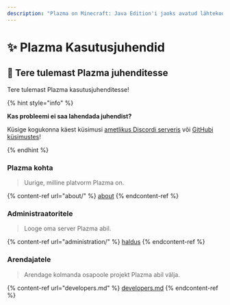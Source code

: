 ```yaml
---
description: "Plazma on Minecraft: Java Edition'i jaoks avatud lähtekoodiga serveriplatvorm, mis lisab paberipõhise eksperimentaalse optimeerimise ja mitme mängumehhanismi kohandamise võimaluse."
---
```


# ✨ Plazma Kasutusjuhendid

## 👋 Tere tulemast Plazma juhenditesse

Tere tulemast Plazma kasutusjuhenditesse!

{% hint style="info" %}

**Kas probleemi ei saa lahendada juhendist?**

Küsige kogukonna käest küsimusi [ametlikus Discordi serveris](https://discord.gg/MmfC52K8A8) või [GitHubi küsimustes](https://github.com/PlazmaMC/PlazmaBukkit/issues)!

{% endhint %}

### Plazma kohta

> Uurige, milline platvorm Plazma on.

{% content-ref url="about/" %}
[about](about/)
{% endcontent-ref %}

### Administraatoritele

> Looge oma server Plazma abil.

{% content-ref url="administration/" %}
[haldus](administration/)
{% endcontent-ref %}

### Arendajatele

> Arendage kolmanda osapoole projekt Plazma abil välja.

{% content-ref url="developers.md" %}
[developers.md](developers.md)
{% endcontent-ref %}

